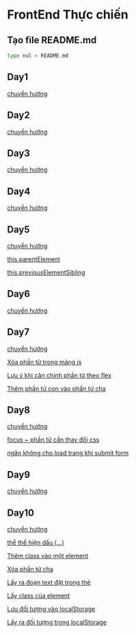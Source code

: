 # FrontEnd Thực chiến

## Tạo file README.md 

```bash
type nul > README.md
```

## Day1 
[chuyển hướng](https://lamtienduong.github.io/FrontEndThucChien/Day1/index.html)

## Day2 
[chuyển hướng](https://lamtienduong.github.io/FrontEndThucChien/Day2/index.html)

## Day3 
[chuyển hướng](https://lamtienduong.github.io/FrontEndThucChien/Day3/index.html)

## Day4 
[chuyển hướng](https://lamtienduong.github.io/FrontEndThucChien/Day4/index.html)

## Day5 
[chuyển hướng](https://lamtienduong.github.io/FrontEndThucChien/Day5/index.html)

[this.parentElement](https://github.com/LamTienDuong/FrontEndThucChien/tree/main/Day5)

[this.previousElementSibling](https://github.com/LamTienDuong/FrontEndThucChien/tree/main/Day5)

## Day6
[chuyển hướng](https://lamtienduong.github.io/FrontEndThucChien/Day6/index.html)

## Day7
[chuyển hướng](https://lamtienduong.github.io/FrontEndThucChien/Day7/index.html)

[Xóa phần tử trong mảng js](https://github.com/LamTienDuong/FrontEndThucChien/tree/main/Day7)

[Lưu ý khi căn chỉnh phần tử theo flex](https://github.com/LamTienDuong/FrontEndThucChien/tree/main/Day7)

[Thêm phần tử con vào phần tử cha](https://github.com/LamTienDuong/FrontEndThucChien/tree/main/Day7)

## Day8

[chuyển hướng](https://lamtienduong.github.io/FrontEndThucChien/Day8/index.html)

[focus ~ phần tử cần thay đổi css](https://github.com/LamTienDuong/FrontEndThucChien/tree/main/Day8)

[ngăn không cho load trang khi submit form](https://github.com/LamTienDuong/FrontEndThucChien/tree/main/Day8)

## Day9

[chuyển hướng](https://lamtienduong.github.io/FrontEndThucChien/Day9/index.html)

## Day10

[chuyển hướng](https://lamtienduong.github.io/FrontEndThucChien/Day10/index.html)

[thể thể hiện dấu (...)](https://github.com/LamTienDuong/FrontEndThucChien/tree/main/Day10)

[Thêm class vào một element ](https://github.com/LamTienDuong/FrontEndThucChien/tree/main/Day10)

[Xóa phần tử cha](https://github.com/LamTienDuong/FrontEndThucChien/tree/main/Day10)

[Lấy ra đoạn text đặt trong thẻ](https://github.com/LamTienDuong/FrontEndThucChien/tree/main/Day10)

[Lấy class của element](https://github.com/LamTienDuong/FrontEndThucChien/tree/main/Day10)

[Lưu đối tượng vào localStorage](https://github.com/LamTienDuong/FrontEndThucChien/tree/main/Day10)

[Lấy ra đối tượng trong localStorage ](https://github.com/LamTienDuong/FrontEndThucChien/tree/main/Day10)




